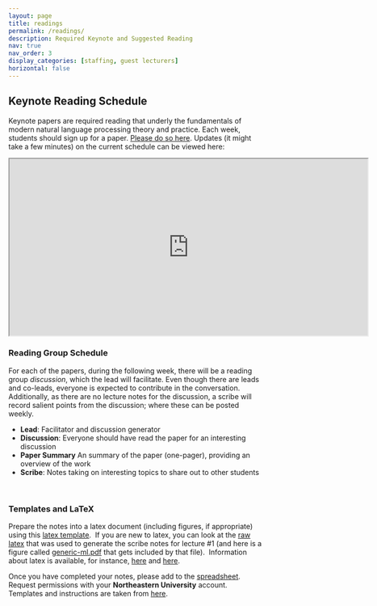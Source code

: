 ```yaml
---
layout: page
title: readings
permalink: /readings/
description: Required Keynote and Suggested Reading
nav: true
nav_order: 3
display_categories: [staffing, guest lecturers]
horizontal: false
---
```


## Keynote Reading Schedule

Keynote papers are required reading that underly the fundamentals of modern natural language processing theory and practice. Each week, students should sign up for a paper. [Please do so here](https://docs.google.com/spreadsheets/d/1xVrHl8MgkrXhJnYbW5QJP4wEPROlPaSz8xGR1JDtIfY). Updates (it might take a few minutes) on the current schedule can be viewed here:

<iframe src="https://docs.google.com/spreadsheets/d/e/2PACX-1vSV7dL4--pViZpZC-AlSxKvRqKJsoErWLOQ1N2KYIEZ7ydhwImn7g6mbdwioAMKVdU6AAz3m-7wTV4S/pubhtml?gid=0&amp;single=true&amp;widget=true&amp;headers=false" width="710" height="350"></iframe>

<br>

### Reading Group Schedule

For each of the papers, during the following week, there will be a reading group _discussion_, which the lead will facilitate. Even though there are leads and co-leads, everyone is expected to contribute in the conversation. Additionally, as there are no lecture notes for the discussion, a scribe will record salient points from the discussion; where these can be posted weekly.


* **Lead**: Facilitator and discussion generator
* **Discussion**: Everyone should have read the paper for an interesting discussion
* **Paper Summary** An summary of the paper (one-pager), providing an overview of the work
* **Scribe**: Notes taking on interesting topics to share out to other students

<br>

### Templates and LaTeX

Prepare the notes into a latex document (including figures, if
appropriate) using this
<a href="scribe_notes/template.tex">latex template</a>.&nbsp; If you are new to latex, you can look at the
<a href="scribe_notes/0204.tex">raw latex</a>
that was used to
generate the scribe notes for lecture #1
(and here is a figure called
<a href="scribe_notes/generic-ml.pdf">generic-ml.pdf</a> 
that gets included by that file).&nbsp; Information about latex is available, 
for instance, <a href="https://www.latex-project.org/">here</a> and
<a href="https://en.wikibooks.org/wiki/LaTeX">here</a>.&nbsp;

Once you have completed your notes, please add to the [spreadsheet](https://docs.google.com/spreadsheets/d/1xVrHl8MgkrXhJnYbW5QJP4wEPROlPaSz8xGR1JDtIfY). Request permissions with your **Northeastern University** account. Templates and instructions are taken from [here](https://www.cs.princeton.edu/courses/archive/spring19/cos511/scribeinfo.html).
